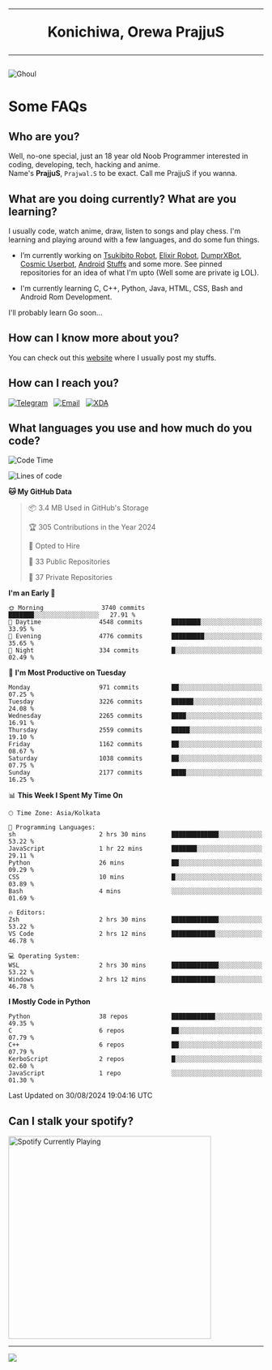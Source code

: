 <h1 align="center"><hr>Konichiwa, Orewa PrajjuS<hr></h1>


<img src="https://telegra.ph/file/6041d22c64479ee5ff802.jpg" alt="Ghoul"/>


<h1>Some FAQs</h1>


<h2>Who are you?</h2>

Well, no-one special, just an 18 year old Noob Programmer interested in coding, developing, tech, hacking and anime.
<br>
Name's <b>PrajjuS</b>, <code>Prajwal.S</code> to be exact. Call me PrajjuS if you wanna.


<h2>What are you doing currently? What are you learning?</h2>

I usually code, watch anime, draw, listen to songs and play chess. I'm learning and playing around with a few languages, and do some fun things.

- I’m currently working on <a href="Https://t.me/PrajjuSAssistantBot">Tsukibito Robot</a>, <a href="https://t.me/projectelixir_bot">Elixir Robot</a>, <a href="https://t.me/DumprXBot">DumprXBot</a>, <a href="https://github.com/SkyLab-Devs/CosmicUserbot">Cosmic Userbot</a>, <a href="https://github.com/Noob-OS">Android</a> <a href="https://github.com/PrajjuS/device_xiaomi_vince">Stuffs</a> and some more. See pinned repositories for an idea of what I'm upto (Well some are private ig LOL).

- I'm currently learning C, C++, Python, Java, HTML, CSS, Bash and Android Rom Development.

I'll probably learn Go soon...


<h2>How can I know more about you?</h2>

You can check out this <a href="https://prajjus.website">website</a> where I usually post my stuffs.


<h2>How can I reach you?</h2>

<a href="https://t.me/PrajjuS"><img src="https://img.shields.io/badge/PrajjuS-2CA5E0?style=flat-square&logo=telegram&logoColor=white" alt="Telegram"/></a>&nbsp;&nbsp;&nbsp;<a href="theprajjus@gmail.com"><img src="https://img.shields.io/badge/theprajjus@gmail.com-D14836?style=flat-square&logo=gmail&logoColor=white" alt="Email"/></a>&nbsp;&nbsp;&nbsp;<a href="https://forum.xda-developers.com/m/prajjus.10388799/"><img src="https://img.shields.io/badge/PrajjuS-F59714?style=flat-square&logo=xda-developers&logoColor=white" alt="XDA"/></a>


<h2>What languages you use and how much do you code?</h2>

<!--START_SECTION:waka-->
![Code Time](http://img.shields.io/badge/Code%20Time-738%20hrs%2021%20mins-blue)

![Lines of code](https://img.shields.io/badge/From%20Hello%20World%20I%27ve%20Written-352.7%20thousand%20lines%20of%20code-blue)

**🐱 My GitHub Data** 

> 📦 3.4 MB Used in GitHub's Storage 
 > 
> 🏆 305 Contributions in the Year 2024
 > 
> 💼 Opted to Hire
 > 
> 📜 33 Public Repositories 
 > 
> 🔑 37 Private Repositories 
 > 
**I'm an Early 🐤** 

```text
🌞 Morning                3740 commits        ███████░░░░░░░░░░░░░░░░░░   27.91 % 
🌆 Daytime                4548 commits        ████████░░░░░░░░░░░░░░░░░   33.95 % 
🌃 Evening                4776 commits        █████████░░░░░░░░░░░░░░░░   35.65 % 
🌙 Night                  334 commits         █░░░░░░░░░░░░░░░░░░░░░░░░   02.49 % 
```
📅 **I'm Most Productive on Tuesday** 

```text
Monday                   971 commits         ██░░░░░░░░░░░░░░░░░░░░░░░   07.25 % 
Tuesday                  3226 commits        ██████░░░░░░░░░░░░░░░░░░░   24.08 % 
Wednesday                2265 commits        ████░░░░░░░░░░░░░░░░░░░░░   16.91 % 
Thursday                 2559 commits        █████░░░░░░░░░░░░░░░░░░░░   19.10 % 
Friday                   1162 commits        ██░░░░░░░░░░░░░░░░░░░░░░░   08.67 % 
Saturday                 1038 commits        ██░░░░░░░░░░░░░░░░░░░░░░░   07.75 % 
Sunday                   2177 commits        ████░░░░░░░░░░░░░░░░░░░░░   16.25 % 
```


📊 **This Week I Spent My Time On** 

```text
🕑︎ Time Zone: Asia/Kolkata

💬 Programming Languages: 
sh                       2 hrs 30 mins       █████████████░░░░░░░░░░░░   53.22 % 
JavaScript               1 hr 22 mins        ███████░░░░░░░░░░░░░░░░░░   29.11 % 
Python                   26 mins             ██░░░░░░░░░░░░░░░░░░░░░░░   09.29 % 
CSS                      10 mins             █░░░░░░░░░░░░░░░░░░░░░░░░   03.89 % 
Bash                     4 mins              ░░░░░░░░░░░░░░░░░░░░░░░░░   01.69 % 

🔥 Editors: 
Zsh                      2 hrs 30 mins       █████████████░░░░░░░░░░░░   53.22 % 
VS Code                  2 hrs 12 mins       ████████████░░░░░░░░░░░░░   46.78 % 

💻 Operating System: 
WSL                      2 hrs 30 mins       █████████████░░░░░░░░░░░░   53.22 % 
Windows                  2 hrs 12 mins       ████████████░░░░░░░░░░░░░   46.78 % 
```

**I Mostly Code in Python** 

```text
Python                   38 repos            ████████████░░░░░░░░░░░░░   49.35 % 
C                        6 repos             ██░░░░░░░░░░░░░░░░░░░░░░░   07.79 % 
C++                      6 repos             ██░░░░░░░░░░░░░░░░░░░░░░░   07.79 % 
KerboScript              2 repos             █░░░░░░░░░░░░░░░░░░░░░░░░   02.60 % 
JavaScript               1 repo              ░░░░░░░░░░░░░░░░░░░░░░░░░   01.30 % 
```




 Last Updated on 30/08/2024 19:04:16 UTC
<!--END_SECTION:waka-->


<h2>Can I stalk your spotify?</h2>

<a href="https://open.spotify.com/user/cotgk31v4nhw20gs5adb29jq5"><img src="https://spotify-readme-prajjus.vercel.app/api?theme=dark&rainbow=true" alt="Spotify Currently Playing" width="400px"/></a>


<hr>


<img src="https://komarev.com/ghpvc/?username=prajjus&label=Profile%20Views&color=000000&style=flat">
